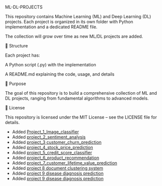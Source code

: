 ML-DL-PROJECTS

This repository contains Machine Learning (ML) and Deep Learning (DL) projects.
Each project is organized in its own folder with Python implementation and a dedicated README file.

The collection will grow over time as new ML/DL projects are added.

📂 Structure

Each project has:

A Python script (.py) with the implementation

A README.md explaining the code, usage, and details

📌 Purpose

The goal of this repository is to build a comprehensive collection of ML and DL projects, ranging from fundamental algorithms to advanced models.

📄 License

This repository is licensed under the MIT License – see the LICENSE
 file for details.
- Added [Project_1_Image_classifier](./project_1_image_classifier/README.md)
- Added [project_2_sentiment_analysis](./project_2_sentiment_analysis/README.md)
- Added [project_3 customer_churn_prediction](./project_3_customer_churn_prediction/README.md)
- Added [project_4_stock_price_prediction](./project_4_stock_price_prediction/README.md)
- Added [project_5_credit_score_classifier](./project_5_credit_score_classifier/README.md)
- Added [project_6_product_recommendation](./project_6_product_recommendation/README.md)
- Added [project_7_customer_lifetime_value_prediction](./project_7_customer_lifetime_valure_prediction/README.md) 
- Added [project 8 document clustering system](./project_8_document_clustering_system/README.md)
- Added [project 9 disease diagnosis prediction](./project_9_disease_diagnosis_prediction/README.md)
- Added [project 9 disease diagnosis prediction](./project_9_disease_diagnosis_prediction/README.md)
